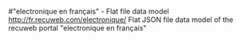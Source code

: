 #"electronique en français" - Flat file data model
http://fr.recuweb.com/electronique/
Flat JSON file data model of the recuweb portal "electronique en français"
